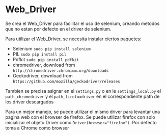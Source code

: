 # Web_Driver


Se crea el Web_Driver para facilitar el uso de selenium, creando metodos que no estan por defecto
en el driver de selenium.

Para utilizar el Web_Driver, se necesita instalar ciertos paquetes: 
- Selenium `sudo pip install selenium`
- PIL `sudo pip install pil`
- Pdfkit `sudo pip install pdfkit`
- chromedriver, download from `http://chromedriver.chromium.org/downloads` 
- Geckodriver, download from `https://github.com/mozilla/geckodriver/releases`

Tambien se precisa asignar en el `settings.py` o en le `settings_local.py` el `path_chromedriver` y el `path_firefoxdriver` en el correspondiente path de los driver descargados 

Para un mejor manejo, se puede utilizar el mismo driver para levantar una pagina web con el browser de firefox.
Se puede utilizar firefox con solo inicializar el objeto Driver como `Driver(browser="firefox")`. Por defecto toma a Chrome como browser
